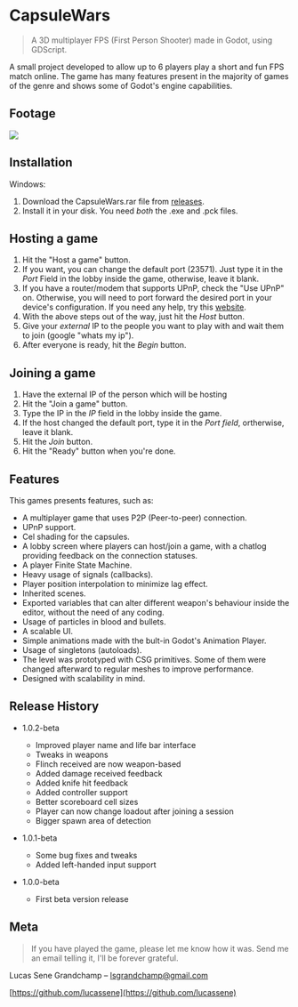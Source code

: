 # CapsuleWars
> A 3D multiplayer FPS (First Person Shooter) made in Godot, using GDScript.

A small project developed to allow up to 6 players play a short and fun FPS match online. The game has many features present in the majority of games of the genre and shows some of Godot's engine capabilities.

## Footage
[![](https://img.youtube.com/vi/ne4kvwK5yFY/0.jpg)](https://youtu.be/ne4kvwK5yFY)

## Installation

Windows:

1. Download the CapsuleWars.rar file from [releases](https://github.com/lucassene/CapsuleWars/releases).
2. Install it in your disk. You need *both* the .exe and .pck files.

## Hosting a game

1. Hit the "Host a game" button.
2. If you want, you can change the default port (23571). Just type it in the *Port* Field in the lobby inside the game, otherwise, leave it blank.
3. If you have a router/modem that supports UPnP, check the "Use UPnP" on. Otherwise, you will need to port forward the desired port in your device's configuration. If you need any help, try this [website](https://www.noip.com/support/knowledgebase/general-port-forwarding-guide/).
4. With the above steps out of the way, just hit the *Host* button.
5. Give your *external* IP to the people you want to play with and wait them to join (google "whats my ip").
6. After everyone is ready, hit the *Begin* button.

## Joining a game

1. Have the external IP of the person which will be hosting
2. Hit the "Join a game" button.
3. Type the IP in the *IP* field in the lobby inside the game.
4. If the host changed the default port, type it in the *Port field*, ortherwise, leave it blank.
5. Hit the *Join* button.
6. Hit the "Ready" button when you're done.

## Features

This games presents features, such as:
- A multiplayer game that uses P2P (Peer-to-peer) connection.
- UPnP support.
- Cel shading for the capsules.
- A lobby screen where players can host/join a game, with a chatlog providing feedback on the connection statuses.
- A player Finite State Machine.
- Heavy usage of signals (callbacks).
- Player position interpolation to minimize lag effect.
- Inherited scenes.
- Exported variables that can alter different weapon's behaviour inside the editor, without the need of any coding.
- Usage of particles in blood and bullets.
- A scalable UI.
- Simple animations made with the bult-in Godot's Animation Player.
- Usage of singletons (autoloads).
- The level was prototyped with CSG primitives. Some of them were changed afterward to regular meshes to improve performance.
- Designed with scalability in mind.


## Release History
* 1.0.2-beta
    * Improved player name and life bar interface
    * Tweaks in weapons
    * Flinch received are now weapon-based
    * Added damage received feedback
    * Added knife hit feedback
    * Added controller support
    * Better scoreboard cell sizes
    * Player can now change loadout after joining a session
    * Bigger spawn area of detection

* 1.0.1-beta
    * Some bug fixes and tweaks
    * Added left-handed input support

* 1.0.0-beta
    * First beta version release

## Meta

> If you have played the game, please let me know how it was. Send me an email telling it, I'll be forever grateful.

Lucas Sene Grandchamp – lsgrandchamp@gmail.com

[https://github.com/lucassene](https://github.com/lucassene)
